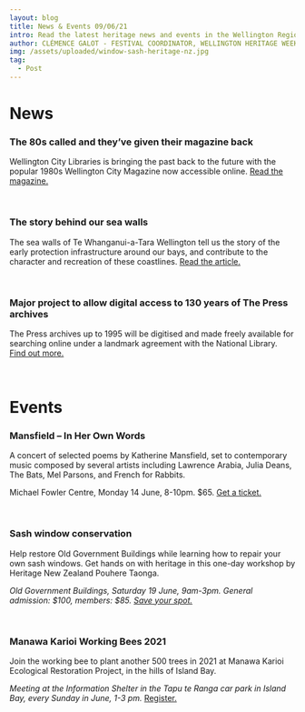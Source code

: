 ```yaml
---
layout: blog
title: News & Events 09/06/21
intro: Read the latest heritage news and events in the Wellington Region!
author: CLÉMENCE GALOT - FESTIVAL COORDINATOR, WELLINGTON HERITAGE WEEK
img: /assets/uploaded/window-sash-heritage-nz.jpg
tag:
  - Post
---
```

# News

### The 80s called and they’ve given their magazine back

Wellington City Libraries is bringing the past back to the future with the popular 1980s Wellington City Magazine now accessible online. [Read the magazine.](https://www.wcl.govt.nz/blog/index.php/2021/06/05/the-80s-called-and-theyve-given-their-magazine-back/)

<br>

### The story behind our sea walls

The sea walls of Te Whanganui-a-Tara Wellington tell us the story of the early protection infrastructure around our bays, and contribute to the character and recreation of these coastlines. [Read the article. ](https://wellington.govt.nz/news-and-events/news-and-information/our-wellington/2021/06/sea-wall-repairs)

<br>

### Major project to allow digital access to 130 years of The Press archives

The Press archives up to 1995 will be digitised and made freely available for searching online under a landmark agreement with the National Library. [Find out more.](https://www.stuff.co.nz/the-press/news/125164700/major-project-to-allow-digital-access-to-130-years-of-the-press-archives)

<br>

# Events

### Mansfield – In Her Own Words

A concert of selected poems by Katherine Mansfield, set to contemporary music composed by several artists including Lawrence Arabia, Julia Deans, The Bats, Mel Parsons, and French for Rabbits.

Michael Fowler Centre, Monday 14 June, 8-10pm. $65. [Get a ticket.](https://www.eventfinda.co.nz/2020/mansfield-in-her-own-words/wellington)

<br>

### Sash window conservation

Help restore Old Government Buildings while learning how to repair your own sash windows. Get hands on with heritage in this one-day workshop by Heritage New Zealand Pouhere Taonga.

*Old Government Buildings, Saturday 19 June, 9am-3pm. General admission: $100, members: $85. [Save your spot.](https://www.eventbrite.com/e/sash-window-conservation-workshop-tickets-155740637439)*

<br>

### Manawa Karioi Working Bees 2021

Join the working bee to plant another 500 trees in 2021 at Manawa Karioi Ecological Restoration Project, in the hills of Island Bay.

*Meeting at the Information Shelter in the Tapu te Ranga car park in Island Bay, every Sunday in June, 1-3 pm.* [Register.](https://www.eventfinda.co.nz/2021/manawa-karioi-working-bees-2021/wellington)